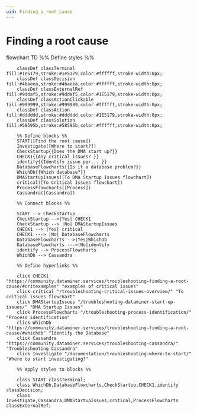 ```yaml
---
uid: Finding_a_root_cause
---
```


# Finding a root cause

<script src="https://cdn.jsdelivr.net/npm/mermaid/dist/mermaid.min.js"></script>

<script>
    mermaid.initialize({ startOnLoad: true });
</script>

<div class="mermaid">
    flowchart TD
        %% Define styles %%
        
        classDef classTerminal fill:#1e5179,stroke:#1e5179,color:#ffffff,stroke-width:0px;
        classDef classDecision fill:#4baeea,stroke:#4baeea,color:#ffffff,stroke-width:0px;
        classDef classExternalRef fill:#9ddaf5,stroke:#9ddaf5,color:#1E5179,stroke-width:0px;
        classDef classActionClickable fill:#999999,stroke:#999999,color:#ffffff,stroke-width:0px;
        classDef classAction fill:#dddddd,stroke:#dddddd,color:#1E5179,stroke-width:0px;
        classDef classSolution fill:#58595b,stroke:#58595b,color:#ffffff,stroke-width:0px;
        
        %% Define blocks %%
        START([Find the root cause])
        Investigate([Where to start?])
        CheckStartup{{Does the DMA start up?}}
        CHECK1{{Any critical issues? }}
        identify{{Identify issue per... }}
        DatabaseFlowcharts{{Is it a database problem?}}
        WhichDb{{Which database?}}
        DMAStartupIssues([To DMA Startup Issues flowchart])
        critical([To Critical Issues flowchart])
        ProcessFlowcharts([Process])
        Cassandra([Cassandra])
        
        %% Connect blocks %%
        
        START --> CheckStartup
        CheckStartup -->|Yes| CHECK1
        CheckStartup --> |No| DMAStartupIssues
        CHECK1 --> |Yes| critical
        CHECK1 ---> |No| DatabaseFlowcharts
        DatabaseFlowcharts -->|Yes|WhichDb
        DatabaseFlowcharts --->|No|identify 
        identify --> ProcessFlowcharts
        WhichDb --> Cassandra
        
        %% Define hyperlinks %%
        
        click CHECK1 "https://community.dataminer.services/troubleshooting-finding-a-root-cause/#critexamples" "examples of critical issues"
        click critical "/troubleshooting-critical-issues-overview/" "To critical issues flowchart"
        click DMAStartupIssues "/troubleshooting-dataminer-start-up-issues/" "DMA Startup Issues"
        click ProcessFlowcharts "/troubleshooting-process-identification/" "Process identification"
        click WhichDb "https://community.dataminer.services/troubleshooting-finding-a-root-cause/#whichdb" "Identify the Database"
        click Cassandra "https://community.dataminer.services/troubleshooting-cassandra/" "Troubleshooting Cassandra"
        click Investigate "/documentation/troubleshooting-where-to-start/" "Where to start investigating?"
        
        %% Apply styles to blocks %% 
        
        class START classTerminal; 
        class WhichDb,DatabaseFlowcharts,CheckStartup,CHECK1,identify classDecision;
        class Investigate,Cassandra,DMAStartupIssues,critical,ProcessFlowcharts classExternalRef;
</div>
